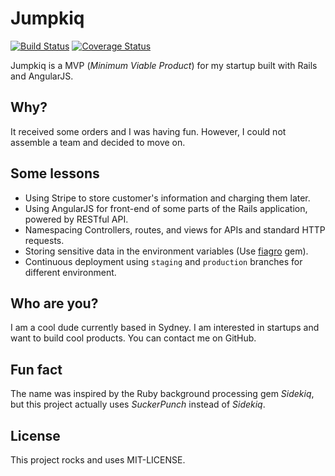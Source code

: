 # Jumpkiq

[![Build Status](https://travis-ci.org/sungwoncho/jumpkiq.svg?branch=master)](https://travis-ci.org/sungwoncho/jumpkiq) [![Coverage Status](https://coveralls.io/repos/sungwoncho/jumpkiq/badge.svg)](https://coveralls.io/r/sungwoncho/jumpkiq)

Jumpkiq is a MVP (*Minimum Viable Product*) for my startup built with Rails and AngularJS.


## Why?

It received some orders and I was having fun. However, I could not assemble a team and decided to move on.


## Some lessons

* Using Stripe to store customer's information and charging them later.
* Using AngularJS for front-end of some parts of the Rails application, powered by RESTful API.
* Namespacing Controllers, routes, and views for APIs and standard HTTP requests.
* Storing sensitive data in the environment variables (Use [fiagro](https://github.com/laserlemon/figaro) gem).
* Continuous deployment using `staging` and `production` branches for different environment.


## Who are you?

I am a cool dude currently based in Sydney. I am interested in startups and want to build cool products. You can contact me on GitHub.


## Fun fact

The name was inspired by the Ruby background processing gem *Sidekiq*, but this project actually uses *SuckerPunch* instead of *Sidekiq*.


## License

This project rocks and uses MIT-LICENSE.
